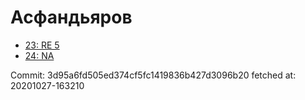 # Асфандьяров
- [23: RE 5](23.md)
- [24: NA](24.md)

Commit: 3d95a6fd505ed374cf5fc1419836b427d3096b20
 fetched at: 20201027-163210
